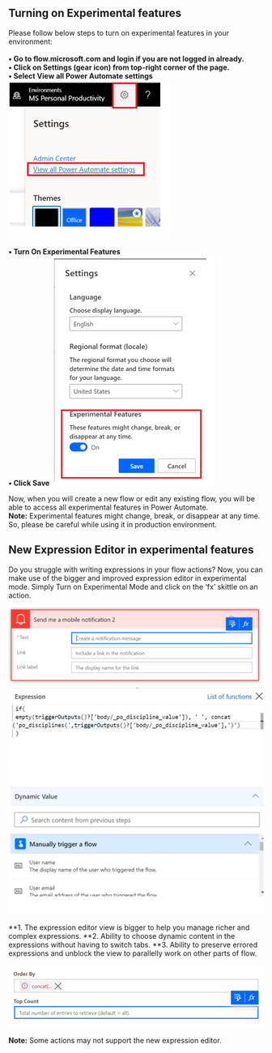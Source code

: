 ## Turning on Experimental features

Please follow below steps to turn on experimental features in your environment:<br><br>
**• Go to flow.microsoft.com and login if you are not logged in already. <br>
•	Click on Settings (gear icon) from top-right corner of the page.<br>
•	Select View all Power Automate settings**
![Power Automate Settings](media/PowerAutomateSettings.png)

**•	Turn On Experimental Features<br>
•	Click Save**
![Turn on experimental features](media/TurnOnExperimentalFeatures.png)

Now, when you will create a new flow or edit any existing flow, you will be able to access all experimental features in Power Automate.<br>
**Note:**
Experimental features might change, break, or disappear at any time. So, please be careful while using it in production environment.


## New Expression Editor in experimental features

Do you struggle with writing expressions in your flow actions? Now, you can make use of the bigger and improved expression editor in experimental mode. Simply Turn on Experimental Mode and click on the ‘fx’ skittle on an action.

![Skittles on an action editor](media/skittleEditor.png)
![Expression editor](media/ExpressionEditor.png)

**1.	The expression editor view is bigger to help you manage richer and complex expressions.
**2.	Ability to choose dynamic content in the expressions without having to switch tabs.
**3.	Ability to preserve errored expressions and unblock the view to parallelly work on other parts of flow.

![Errored editor](media/ErroredExpression.png)
 
**Note:**
Some actions may not support the new expression editor.


